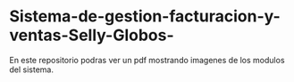 # Sistema-de-gestion-facturacion-y-ventas-Selly-Globos-
En este repositorio podras ver un pdf mostrando imagenes de los modulos del sistema.
